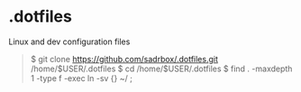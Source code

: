 # .dotfiles
Linux and dev configuration files

> $ git clone https://github.com/sadrbox/.dotfiles.git /home/$USER/.dotfiles
> $ cd /home/$USER/.dotfiles
> $ find . -maxdepth 1 -type f -exec ln -sv {} ~/ \;

